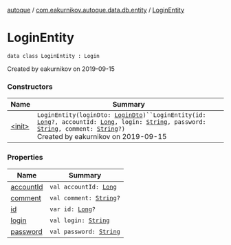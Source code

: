 [autoque](../../index.md) / [com.eakurnikov.autoque.data.db.entity](../index.md) / [LoginEntity](./index.md)

# LoginEntity

`data class LoginEntity : Login`

Created by eakurnikov on 2019-09-15

### Constructors

| Name | Summary |
|---|---|
| [&lt;init&gt;](-init-.md) | `LoginEntity(loginDto: `[`LoginDto`](../../com.eakurnikov.autoque.data.network.dto/-login-dto/index.md)`)``LoginEntity(id: `[`Long`](https://kotlinlang.org/api/latest/jvm/stdlib/kotlin/-long/index.html)`?, accountId: `[`Long`](https://kotlinlang.org/api/latest/jvm/stdlib/kotlin/-long/index.html)`, login: `[`String`](https://kotlinlang.org/api/latest/jvm/stdlib/kotlin/-string/index.html)`, password: `[`String`](https://kotlinlang.org/api/latest/jvm/stdlib/kotlin/-string/index.html)`, comment: `[`String`](https://kotlinlang.org/api/latest/jvm/stdlib/kotlin/-string/index.html)`?)`<br>Created by eakurnikov on 2019-09-15 |

### Properties

| Name | Summary |
|---|---|
| [accountId](account-id.md) | `val accountId: `[`Long`](https://kotlinlang.org/api/latest/jvm/stdlib/kotlin/-long/index.html) |
| [comment](comment.md) | `val comment: `[`String`](https://kotlinlang.org/api/latest/jvm/stdlib/kotlin/-string/index.html)`?` |
| [id](id.md) | `var id: `[`Long`](https://kotlinlang.org/api/latest/jvm/stdlib/kotlin/-long/index.html)`?` |
| [login](login.md) | `val login: `[`String`](https://kotlinlang.org/api/latest/jvm/stdlib/kotlin/-string/index.html) |
| [password](password.md) | `val password: `[`String`](https://kotlinlang.org/api/latest/jvm/stdlib/kotlin/-string/index.html) |
